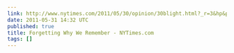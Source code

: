 ```yaml
---
link: http://www.nytimes.com/2011/05/30/opinion/30blight.html?_r=3&hp&pagewanted=all
date: 2011-05-31 14:32 UTC
published: true
title: Forgetting Why We Remember - NYTimes.com
tags: []
---
```



